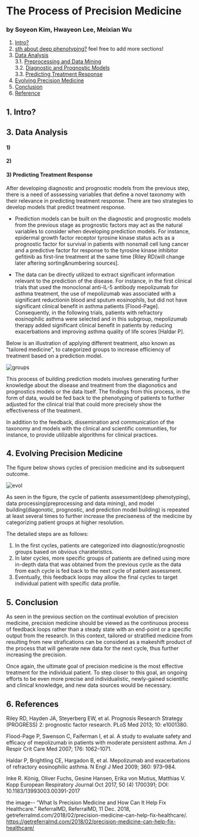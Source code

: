 
# The Process of Precision Medicine
### by Soyeon Kim, Hwayeon Lee, Meixian Wu

1. [Intro?](#1)
2. [sth about deep phenotyping?](#2)
feel free to add more sections!
3. [Data Analysis](#3)<br>
    3.1. [Preprocessing and Data Mining](#31)<br>
    3.2. [Diagnostic and Prognostic Models](#32)<br>
    3.3. [Predicting Treatment Response](#33)<br>
4. [Evolving Precision Medicine](#4)
5. [Conclusion](#5)
6. [Reference](#6)


## 1. Intro?<a name="1"></a>

## 3. Data Analysis<a name="3"></a>
#### 1)
#### 2)
#### 3) Predicting Treatment Response<a name="33"></a>

After developing diagnostic and prognostic models from the previous step, there is a need of asssessing variables that define a novel taxonomy with their relevance in predicting treatment response. There are two strategies to develop models that predict treatment response.

- Prediction models can be built on the diagnostic and prognostic models from the previous stage as prognostic factors may act as the natural variables to consider when developing prediction models. For instance, epidermal growth factor receptor tyrosine kinase status acts as a prognostic factor for survival in patients with nonsmall cell lung cancer and a predictive factor for response to the tyrosine kinase inhibitor gefitinib as first-line treatment at the same time [Riley RD(will change later aftering sorting&numbering sources].

- The data can be directly utilized to extract significant information relevant to the prediction of the disease. For instance, in the first clinical trials that used the monoclonal anti-IL-5 antibody mepolizumab for asthma treatment, the use of mepolizumab was associated with a significant reductionin blood and sputum eosinophils, but did not have significant clinical benefit in asthma patients [Flood-Page]. Consequently, in the following trials, patients with refractory eosinophilic asthma were selected and in this subgroup, mepolizumab therapy added significant clinical benefit in patients by reducing exacerbations and improving asthma quality of life scores [Haldar P].

Below is an illustration of applying different treatment, also known as "tailored medicine", to categorized groups to increase efficiency of treatment based on a prediction model.

![groups](https://mh1042yko1f3sh26m19pxzy1-wpengine.netdna-ssl.com/wp-content/uploads/2018/02/Precision-medicine.jpg)

This process of building prediction models involves generating further knowledge about the disease and treatment from the diagonotics and prognostics models or the data itself. The findings from this process, in the form of data, would be fed back to the phenotyping of patients to further adjusted for the clinical trial that could more precisely show the effectiveness of the treatment. 

In addition to the feedback, dissemination and communication of the taxonomy and models with the clinical and scientific communities, for instance, to provide utilizable algorithms for clinical practices.

## 4. Evolving Precision Medicine<a name="4"></a>

The figure below shows cycles of precision medicine and its subsequent outcome.

![evol](https://erj.ersjournals.com/content/erj/50/4/1700391/F2.large.jpg)

As seen in the figure, the cycle of patients assessment(deep phenotyping), data processing(preprocessing and data mining), and model building(diagonotic, prognostic, and prediction model building) is repeated at least several times to further increase the preciseness of the medicine by categorizing patient groups at higher resolution. 

The detailed steps are as follows:

1. In the first cycles, patients are categorized into diagnostic/prognostic groups based on obvious charateristics.
2. In later cycles, more specific groups of patients are defined using more in-depth data that was obtained from the previous cycle as the data from each cycle is fed back to the next cycle of patient assessment. 
3. Eventually, this feedback loops may allow the final cycles to target individual patient with specific data profile.

## 5. Conclusion<a name="5"></a>

As seen in the previous section on the continual evolution of precision medicine, precision medicine should be viewed as the continuous process of feedback loops rather than a steady state with an end-point or a specific output from the research. In this context, tailored or stratified medicine from resulting from new strafications can be considerd as a makeshift product of the process that will generate new data for the next cycle, thus further increasing the precision. 

Once again, the ultimate goal of precision medicine is the most effective treatment for 
the individual patient. To step closer to this goal, an ongoing efforts to be even more precise and individualistic, newly-gained scientific and clinical knowledge, and new data sources would be necessary.

## 6. References<a name="6"></a>

Riley RD, Hayden JA, Steyerberg EW, et al. Prognosis Research Strategy (PROGRESS) 2: prognostic factor research. PLoS Med 2013; 10: e1001380.

Flood-Page P, Swenson C, Faiferman I, et al. A study to evaluate safety and efficacy of mepolizumab in patients with moderate persistent asthma. Am J Respir Crit Care Med 2007; 176: 1062–1071.

Haldar P, Brightling CE, Hargadon B, et al. Mepolizumab and exacerbations of refractory eosinophilic asthma. N Engl J Med 2009; 360: 973–984.

Inke R. König, Oliver Fuchs, Gesine Hansen, Erika von Mutius, Matthias V. Kopp
European Respiratory Journal Oct 2017, 50 (4) 1700391; DOI: 10.1183/13993003.00391-2017

the image-- “What Is Precision Medicine and How Can It Help Fix Healthcare.” ReferralMD, ReferralMD, 11 Dec. 2018, getreferralmd.com/2018/02/precision-medicine-can-help-fix-healthcare/. 
https://getreferralmd.com/2018/02/precision-medicine-can-help-fix-healthcare/
